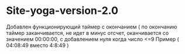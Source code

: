# Site-yoga-version-2.0
Добавлен функционирующий таймер с окончанием ( по окончанию таймер заканчивается, не идет в минус отсчет, оканчивается со значением 00:00:00,
с добавлением нуля когда число <=9 Пример ( 04:08:49 вместо 4:8:49 )
